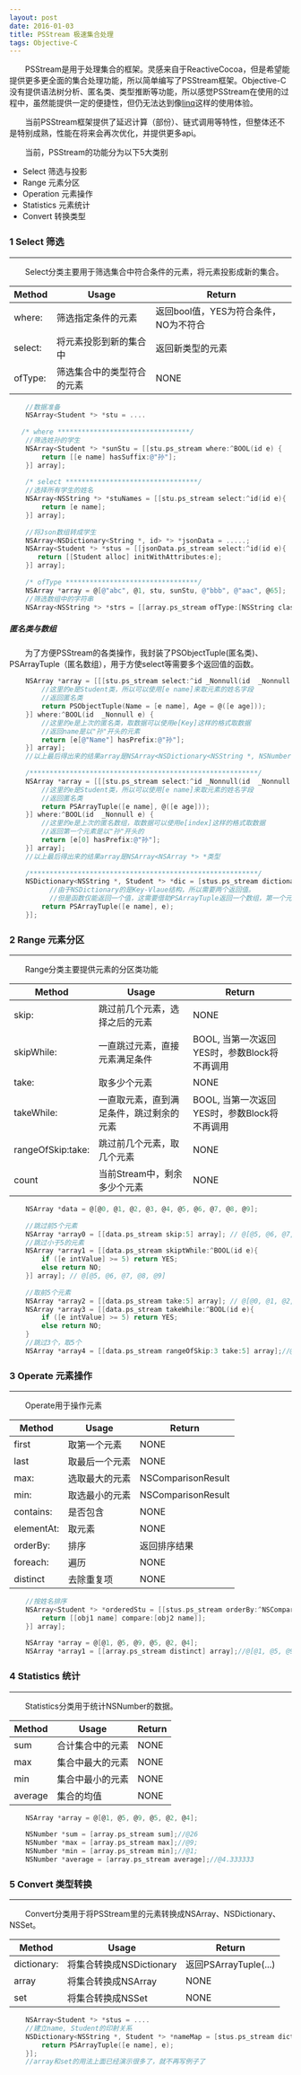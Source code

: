 ```yaml
---
layout: post
date: 2016-01-03
title: PSStream 极速集合处理
tags: Objective-C
---
```


　　PSStream是用于处理集合的框架。灵感来自于ReactiveCocoa，但是希望能提供更多更全面的集合处理功能，所以简单编写了PSStream框架。Objective-C没有提供语法树分析、匿名类、类型推断等功能，所以感觉PSStream在使用的过程中，虽然能提供一定的便捷性，但仍无法达到像[linq](https://msdn.microsoft.com/zh-cn/library/bb397676.aspx)这样的使用体验。

　　当前PSStream框架提供了延迟计算（部份）、链式调用等特性，但整体还不是特别成熟，性能在将来会再次优化，并提供更多api。

　　当前，PSStream的功能分为以下5大类别

* Select 筛选与投影
* Range 元素分区
* Operation 元素操作
* Statistics 元素统计
* Convert 转换类型

### 1 Select 筛选
---
　　Select分类主要用于筛选集合中符合条件的元素，将元素投影成新的集合。

Method | Usage | Return |
-------|-------|--------|
where:  | 筛选指定条件的元素 | 返回bool值，YES为符合条件，NO为不符合|
select: | 将元素投影到新的集合中 | 返回新类型的元素 |
ofType: | 筛选集合中的类型符合的元素 | NONE |

```objective-c
	//数据准备
	NSArray<Student *> *stu = ....
	
   /* where *********************************/
	//筛选姓孙的学生
	NSArray<Student *> *sunStu = [[stu.ps_stream where:^BOOL(id e) {
        return [[e name] hasSuffix:@"孙"];
    }] array];
    
    /* select *********************************/
    //选择所有学生的姓名
    NSArray<NSString *> *stuNames = [[stu.ps_stream select:^id(id e){
    	return [e name];
    }] array];
    
    //将Json数组转成学生
    NSArray<NSDictionary<String *, id> *> *jsonData = .....;
    NSArray<Student *> *stus = [[jsonData.ps_stream select:^id(id e){
       return [[Student alloc] initWithAttributes:e];
    }] array];
    
    /* ofType *********************************/
    NSArray *array = @[@"abc", @1, stu, sunStu, @"bbb", @"aac", @65];
    //筛选数组中的字符串
    NSArray<NSString *> *strs = [[array.ps_stream ofType:[NSString class]] array];
```
##### 匿名类与数组
　　为了方便PSStream的各类操作，我封装了PSObjectTuple(匿名类)、PSArrayTuple（匿名数组），用于方使select等需要多个返回值的函数。

```objective-c
    NSArray *array = [[[stu.ps_stream select:^id _Nonnull(id  _Nonnull e) {
        //这里的e是Student类，所以可以使用[e name]来取元素的姓名字段
        //返回匿名类
        return PSObjectTuple(Name = [e name], Age = @([e age]));
    }] where:^BOOL(id  _Nonnull e) {
        //这里的e是上次的匿名类，取数据可以使用e[Key]这样的格式取数据
        //返回name是以"孙"开头的元素
        return [e[@"Name"] hasPrefix:@"孙"];
    }] array];
    //以上最后得出来的结果array是NSArray<NSDictionary<NSString *, NSNumber *> *> *类型。
    
    /*********************************************************/
    NSArray *array = [[[stu.ps_stream select:^id _Nonnull(id  _Nonnull e) {
        //这里的e是Student类，所以可以使用[e name]来取元素的姓名字段
        //返回匿名类
        return PSArrayTuple([e name], @([e age]));
    }] where:^BOOL(id  _Nonnull e) {
        //这里的e是上次的匿名数组，取数据可以使用e[index]这样的格式取数据
        //返回第一个元素是以"孙"开头的
        return [e[0] hasPrefix:@"孙"];
    }] array];
    //以上最后得出来的结果array是NSArray<NSArray *> *类型
    
    /*********************************************************/
    NSDictionary<NSString *, Student *> *dic = [stus.ps_stream dictionary:^id(id e) {
    	  //由于NSDictionary的是Key-Vlaue结构，所以需要两个返回值。
    	  //但是函数仅能返回一个值，这需要借助PSArrayTuple返回一个数组，第一个元素为Key，第二个元素为Value
        return PSArrayTuple([e name], e);
    }];
```

### 2 Range 元素分区
---
　　Range分类主要提供元素的分区类功能

Method | Usage | Return |
-------|-------|--------|
skip: | 跳过前几个元素，选择之后的元素 | NONE |
skipWhile: | 一直跳过元素，直接元素满足条件 | BOOL, 当第一次返回YES时，参数Block将不再调用 |
take: | 取多少个元素 | NONE |
takeWhile: | 一直取元素，直到满足条件，跳过剩余的元素 | BOOL, 当第一次返回YES时，参数Block将不再调用 |
rangeOfSkip:take: | 跳过前几个元素，取几个元素 | NONE |
count | 当前Stream中，剩余多少个元素 | NONE |

```objective-c
	NSArray *data = @[@0, @1, @2, @3, @4, @5, @6, @7, @8, @9];
	
	//跳过前5个元素
	NSArray *array0 = [[data.ps_stream skip:5] array]; // @[@5, @6, @7, @8, @9]
	//跳过小于5的元素
	NSArray *array1 = [[data.ps_stream skiptWhile:^BOOL(id e){
		if ([e intValue] >= 5) return YES; 
		else return NO;
	}] array]; // @[@5, @6, @7, @8, @9]
	
	//取前5个元素
	NSArray *array2 = [[data.ps_stream take:5] array]; // @[@0, @1, @2, @3, @4]
	NSArray *array3 = [[data.ps_stream takeWhile:^BOOL(id e){
		if ([e intValue] >= 5) return YES;
		else return NO;
	}
	//跳过3个，取5个
	NSArray *array4 = [[data.ps_stream rangeOfSkip:3 take:5] array];//@[@3, @4, @5, @6, @7]
```

### 3 Operate 元素操作
---
　　Operate用于操作元素

Method | Usage | Return |
-------|-------|--------|
first | 取第一个元素 | NONE |
last | 取最后一个元素 | NONE |
max: | 选取最大的元素 | NSComparisonResult |
min: | 取选最小的元素 | NSComparisonResult |
contains: | 是否包含 | NONE |
elementAt: | 取元素 | NONE |
orderBy: | 排序 | 返回排序结果 |
foreach: | 遍历 | NONE |
distinct | 去除重复项 | NONE |

```objective-c
	//按姓名排序
	NSArray<Student *> *orderedStu = [[stus.ps_stream orderBy:^NSComparisonResult(id obj1, id obj2) {
        return [[obj1 name] compare:[obj2 name]];
    }] array];
    
    NSArray *array = @[@1, @5, @9, @5, @2, @4];
    NSArray *array1 = [[array.ps_stream distinct] array];//@[@1, @5, @9, @2, @4];
```
### 4 Statistics 统计
---
　　Statistics分类用于统计NSNumber的数据。

Method | Usage | Return |
-------|-------|--------|
sum | 合计集合中的元素 | NONE |
max | 集合中最大的元素 | NONE |
min | 集合中最小的元素 | NONE |
average| 集合的均值 | NONE |

```objective-c
    NSArray *array = @[@1, @5, @9, @5, @2, @4];
    
    NSNumber *sum = [array.ps_stream sum];//@26
    NSNumber *max = [array.ps_stream max];//@9;
    NSNumber *min = [array.ps_stream min];//@1;
    NSNumber *average = [array.ps_stream average];//@4.333333
```

### 5 Convert 类型转换
---
　　Convert分类用于将PSStream里的元素转换成NSArray、NSDictionary、NSSet。

Method | Usage | Return |
-------|-------|--------|
dictionary: | 将集合转换成NSDictionary | 返回PSArrayTuple(...) |
array | 将集合转换成NSArray | NONE |
set | 将集合转换成NSSet | NONE |

```objective-c
	NSArray<Student *> *stus = ....
	//建立name, Student的印射关系
	NSDictionary<NSString *, Student *> *nameMap = [stus.ps_stream dictionary:^id(id e) {
        return PSArrayTuple([e name], e);
    }];
    //array和set的用法上面已经演示很多了，就不再写例子了
```

